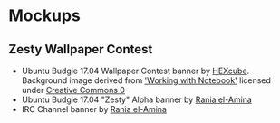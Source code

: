Mockups
=======

Zesty Wallpaper Contest
-----------------------
- Ubuntu Budgie 17.04 Wallpaper Contest banner by [HEXcube][hexcube]. Background image derived from ['Working with Notebook'][zesty-background] licensed under [Creative Commons 0][CC-0]
- Ubuntu Budgie 17.04 "Zesty" Alpha banner by  [Rania el-Amina][raniaamina]
- IRC Channel banner by [Rania el-Amina][raniaamina]

[hexcube]: https://hexcube.deviantart.com "HEXcube's DeviantArt page"
[raniaamina]: https://github.com/raniaamina "Rania's GitHub page"
[zesty-background]: https://www.pexels.com/photo/man-person-apple-iphone-164/ "Notebook background from Pexels"
[CC-0]: https://creativecommons.org/publicdomain/zero/1.0/ "More info on CC 0"

